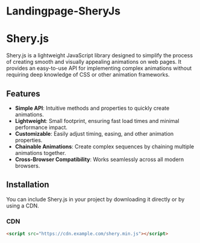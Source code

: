 ﻿# Landingpage-SheryJs
# Shery.js

Shery.js is a lightweight JavaScript library designed to simplify the process of creating smooth and visually appealing animations on web pages. It provides an easy-to-use API for implementing complex animations without requiring deep knowledge of CSS or other animation frameworks.

## Features

- **Simple API**: Intuitive methods and properties to quickly create animations.
- **Lightweight**: Small footprint, ensuring fast load times and minimal performance impact.
- **Customizable**: Easily adjust timing, easing, and other animation properties.
- **Chainable Animations**: Create complex sequences by chaining multiple animations together.
- **Cross-Browser Compatibility**: Works seamlessly across all modern browsers.

## Installation

You can include Shery.js in your project by downloading it directly or by using a CDN.

### CDN

```html
<script src="https://cdn.example.com/shery.min.js"></script>


